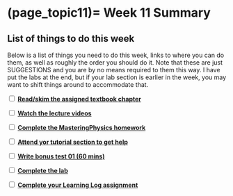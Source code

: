 (page_topic11)=
Week 11 Summary
=======================

## List of things to do this week

Below is a list of things you need to do this week, links to where you can do them, as well as roughly the order you should do it.
Note that these are just SUGGESTIONS and you are by no means required to them this way. 
I have put the labs at the end, but if your lab section is earlier in the week, you may want to shift things around to accommodate that.

<label><input type="checkbox" id="week11_task1" class="box"> [**Read/skim the assigned textbook chapter**](./readings.md)</input></label>

<label><input type="checkbox" id="week11_task2" class="box"> [**Watch the lecture videos**](./videos.md) </input></label>

<label><input type="checkbox" id="week11_task3" class="box"> [**Complete the MasteringPhysics homework**](./homework.md) </input></label>

<label><input type="checkbox" id="week11_task4" class="box"> [**Attend yor tutorial section to get help**](https://canvas.ubc.ca/courses/63995/external_tools/5284) </input></label>

<label><input type="checkbox" id="week11_task5" class="box"> [**Write bonus test 01 (60 mins)**](./test.md) </input></label>

<label><input type="checkbox" id="week11_task6" class="box"> [**Complete the lab**](./lab.md) </input></label>

<label><input type="checkbox" id="week11_task7" class="box"> [**Complete your Learning Log assignment**](./learninglogs.md) </input></label>